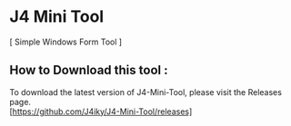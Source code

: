 # J4 Mini Tool
[ Simple Windows Form Tool ]

## How to Download this tool :

To download the latest version of J4-Mini-Tool, please visit the Releases page.                              
[https://github.com/J4iky/J4-Mini-Tool/releases]
